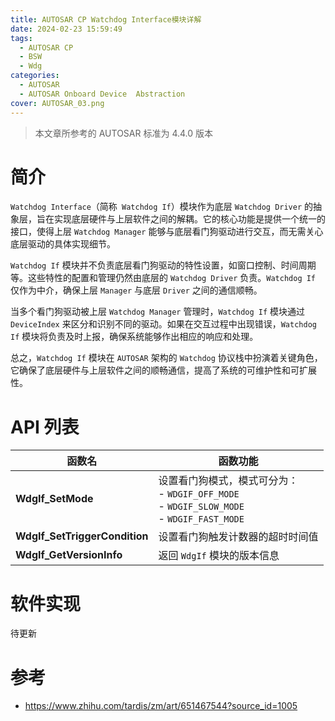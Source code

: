 ```yaml
---
title: AUTOSAR CP Watchdog Interface模块详解
date: 2024-02-23 15:59:49
tags:
  - AUTOSAR CP
  - BSW
  - Wdg
categories:
  - AUTOSAR
  - AUTOSAR Onboard Device  Abstraction
cover: AUTOSAR_03.png
---
```


> 本文章所参考的 AUTOSAR 标准为 4.4.0 版本

# 简介

`Watchdog Interface`（简称` Watchdog If`）模块作为底层 `Watchdog Driver` 的抽象层，旨在实现底层硬件与上层软件之间的解耦。它的核心功能是提供一个统一的接口，使得上层 `Watchdog Manager` 能够与底层看门狗驱动进行交互，而无需关心底层驱动的具体实现细节。

`Watchdog If` 模块并不负责底层看门狗驱动的特性设置，如窗口控制、时间周期等。这些特性的配置和管理仍然由底层的 `Watchdog Driver` 负责。`Watchdog If` 仅作为中介，确保上层 `Manager` 与底层 `Driver` 之间的通信顺畅。

当多个看门狗驱动被上层 `Watchdog Manager` 管理时，`Watchdog If` 模块通过 `DeviceIndex` 来区分和识别不同的驱动。如果在交互过程中出现错误，`Watchdog If` 模块将负责及时上报，确保系统能够作出相应的响应和处理。

总之，`Watchdog If` 模块在 `AUTOSAR` 架构的 `Watchdog` 协议栈中扮演着关键角色，它确保了底层硬件与上层软件之间的顺畅通信，提高了系统的可维护性和可扩展性。

# API 列表

| 函数名                        | 函数功能                                                     |
| ----------------------------- | ------------------------------------------------------------ |
| **WdgIf_SetMode**             | 设置看门狗模式，模式可分为：<br />- `WDGIF_OFF_MODE`<br />- `WDGIF_SLOW_MODE`<br />- `WDGIF_FAST_MODE` |
| **WdgIf_SetTriggerCondition** | 设置看门狗触发计数器的超时时间值                             |
| **WdgIf_GetVersionInfo**      | 返回 `WdgIf` 模块的版本信息                                    |

# 软件实现

待更新

# 参考

- https://www.zhihu.com/tardis/zm/art/651467544?source_id=1005
